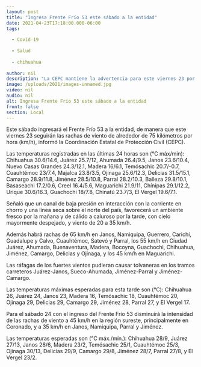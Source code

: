 ```yaml
---
layout: post
title: "Ingresa Frente Frío 53 este sábado a la entidad"
date: 2021-04-23T17:18:00.000-06:00
tags:
  
  - Covid-19
  
  - Salud
  
  - chihuahua
  
author: nil
description: "La CEPC mantiene la advertencia para este viernes 23 por rachas de viento de 75 km/h sobre todo en Nonoava, Balleza, El Tule y Santa Bárbara"
image: /uploads/2021/images-unnamed.jpg
video: nil
audio: nil
alt: Ingresa Frente Frío 53 este sábado a la entidad
front: false
section: Local
---
```


Este sábado ingresará el Frente Frío 53 a la entidad, de manera que este viernes 23 seguirán las rachas de viento de alrededor de 75 kilómetros por hora (km/h), informó la Coordinación Estatal de Protección Civil (CEPC).

 

Las temperaturas registradas en las últimas 24 horas son (°C máx/min): Chihuahua 30.6/14.6, Juárez 25.7/12, Ahumada 26.4/9.5, Janos 23.6/10.4, Nuevo Casas Grandes 24.3/12.1, Madera 16/6.1, Temósachic 20.7/-0.7, Cuauhtémoc 23/7.4, Majalca 23.8/3.5, Ojinaga 25.6/12.3, Delicias 31.5/15.1, Camargo 28.9/11.8, Jiménez 28.5/10.8, Parral 28.2/10.3, Balleza 29.8/10.1, Basaseachi 17.2/0.6, Creel 16.4/5.6, Maguarichi 21.9/11, Chínipas 29.1/12.2, Urique 30.6/16.3, Guachochi 18/7.8, Chinatú 23.7/3, El Vergel 19.6/7.1.

 

Señaló que un canal de baja presión en interacción con la corriente en chorro y una línea seca sobre el norte del país, favorecerá un ambiente fresco por la mañana y de cálido a caluroso por la tarde, con cielo mayormente despejado, y viento de 20 a 35 km/h.

 

Además habrá rachas de 65 km/h en Janos, Namiquipa, Guerrero, Carichí, Guadalupe y Calvo, Cuauhtémoc, Satevó y Parral, los 55 km/h en Ciudad Juárez, Ahumada, Buenaventura, Madera, Bocoyna, Guachochi, Chihuahua, Jiménez, Camargo, Delicias y Ojinaga, y los 45 km/h en Maguarichi.

 

Las ráfagas de los fuertes vientos pudieran causar tolvaneras en los tramos carreteros Juárez-Janos, Sueco-Ahumada, Jiménez-Parral y Jiménez-Camargo.

 

Las temperaturas máximas esperadas para esta tarde son (°C): Chihuahua 26, Juárez 24, Janos 23, Madera 16, Temósachic 18, Cuauhtémoc 20, Ojinaga 29, Delicias 29, Camargo 29, Jiménez 28, Parral 27, y El Vergel 17.

 

Para el sábado 24 con el ingreso del Frente Frío 53 disminuirá la intensidad de las rachas de viento a 45 km/h en la región sureste, principalmente en Coronado, y a 35 km/h en Janos, Namiquipa, Parral y Jiménez.

 

Las temperaturas esperadas son (°C máx./mín.): Chihuahua 28/9, Juárez 27/13, Janos 28/6, Madera 23/2, Temósachic 25/1, Cuauhtémoc 25/3, Ojinaga 30/13, Delicias 29/9, Camargo 29/8, Jiménez 28/7, Parral 27/8, y El Vergel 23/2.